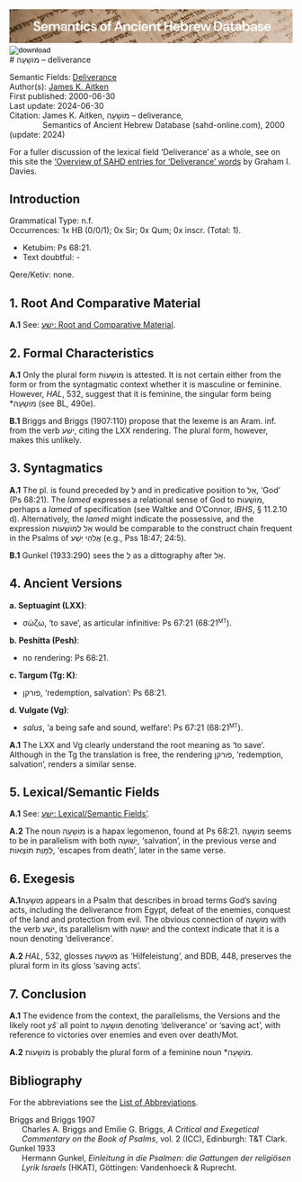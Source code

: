 <html><body><img id="banner" src="../../images/banners/banner.png" alt="banner" /></body></html>

<div><input id="download" title="Download/print the document" type="image" onclick="print_document()" src="../../images/icons/download3.png" alt="download" /></div># מוֹשָׁעָה – deliverance

Semantic Fields:
[Deliverance](../semantic_fields/deliverance.md)&nbsp;&nbsp;&nbsp;<br>Author(s):
[James K. Aitken](../contributors/james_k._aitken.md)<br>
First published: 2000-06-30<br>Last update: 2024-06-30 <br>Citation: James K. Aitken, מוֹשָׁעָה – deliverance, <br>                    &nbsp;&nbsp;&nbsp;&nbsp;&nbsp;&nbsp;&nbsp;&nbsp;&nbsp;&nbsp;&nbsp;&nbsp;&nbsp;&nbsp;                    Semantics of Ancient Hebrew Database (sahd-online.com), 2000 (update: 2024)


For a fuller discussion of the lexical field ‘Deliverance’ as a whole, see on this site the 
<a href="/sahd/miscellaneous/overview_deliverance/">‘Overview
of SAHD entries for ‘Deliverance’ words</a> by Graham I. Davies.


## Introduction

Grammatical Type: n.f.  
Occurrences: 1x HB (0/0/1); 0x Sir; 0x Qum; 0x inscr. (Total: 1).

* Ketubim: Ps 68:21.
* Text doubtful: -

Qere/Ketiv: none.


## 1. Root And Comparative Material

<b>A.1</b> See: <a href="https://pthu.github.io/sahd/words/to_save%2C_help/#1-root-and-comparative-material"><span dir="rtl">ישׁע</span>: Root and Comparative Material</a>.


## 2. Formal Characteristics

<b>A.1</b> Only the plural form  <span dir="rtl">מוֹשָעוֹת</span> is attested. It is not certain either from the form or from the syntagmatic context whether it is masculine or feminine. However, <i>HAL</i>, 532, suggest that it is feminine, the singular form being *<span dir="rtl">מוֹשָעָה</span> (see BL, 490e).

<b>B.1</b> Briggs and Briggs (1907:110) propose that the lexeme is an Aram. inf. from the verb <span dir="rtl">ישׁע</span>, citing the LXX rendering. The plural form, however, makes this unlikely.

## 3. Syntagmatics

<b>A.1</b> The pl. is found preceded by <span dir="rtl">לְ</span> and in predicative position to <span dir="rtl">אֵל</span>, ‘God’ (Ps 68:21). The <i>lamed</i> expresses a relational sense of God to <span dir="rtl">מוֹשָׁעוֹת</span>, perhaps a <i>lamed</i> of specification (see Waltke and O’Connor, <i>IBHS</i>,
§ 11.2.10 d). Alternatively, the <i>lamed</i> might indicate the possessive, and the expression  <span dir="rtl">אֵל לְמוֹשָׁעוֹת</span> would be comparable to the construct
chain frequent in the Psalms of  <span dir="rtl">אֱלֹהֵי יֵשַׁע</span> (e.g., Pss 18:47; 24:5).

<b>B.1</b> Gunkel (1933:290) sees the  <span dir="rtl">לְ</span> as a dittography after <span dir="rtl">אֵל</span>.

## 4. Ancient Versions

<b>a. Septuagint (LXX)</b>: 

* σώζω, ‘to save’, as articular infinitive: Ps 67:21 (68:21<small><sup>MT</sup></small>).

<b>b. Peshitta (Pesh)</b>: 

* no rendering: Ps 68:21.

<b>c. Targum (Tg: K)</b>: 

* <span dir="rtl">פורקן</span>, ‘redemption, salvation’: Ps 68:21.

<b>d. Vulgate (Vg)</b>: 

* <i>salus</i>, ‘a being safe and sound, welfare’: Ps 67:21 (68:21<small><sup>MT</sup></small>).

<b>A.1</b> The LXX and Vg clearly understand the root meaning as ‘to save’. Although in the Tg the translation is free, the rendering 
<span dir="rtl">פורקן</span>, ‘redemption, salvation’, renders a similar sense.


## 5. Lexical/Semantic Fields

<b>A.1</b> See: <a href="https://pthu.github.io/sahd/words/to_save%2C_help/#5-lexicalsemantic-fields"><span dir="rtl">ישׁע</span>: Lexical/Semantic Fields’</a>.

<b>A.2</b> The noun <span dir="rtl">מוֹשָעָה</span> is a hapax legomenon, found at Ps 68:21. <span dir="rtl">מוֹשָעָה</span> seems to be in parallelism with both <span dir="rtl">יְשׁוּעָה</span>, ‘salvation’, in the previous verse and <span dir="rtl">לַמָּוֶת תּוֹצָאוֹת</span>, ‘escapes from death’, later in the same verse.


## 6. Exegesis

<b>A.1</b><span dir="rtl">מוֹשָעָה</span> appears in a Psalm that describes in broad terms God’s
saving acts, including the deliverance from Egypt, defeat of the
enemies, conquest of the land and protection from evil. The obvious
connection of <span dir="rtl">מוֹשָעָה</span> with the verb  <span dir="rtl">ישׁע</span>, its parallelism with
 <span dir="rtl">יְשׁוּעָה</span> and the context indicate that it is a noun denoting
‘deliverance’.

<b>A.2</b> <i>HAL</i>, 532, glosses <span dir="rtl">מוֹשָעָה</span> as ‘Hilfeleistung’, and BDB, 448, preserves the plural form in its gloss ‘saving acts’.


## 7. Conclusion

<b>A.1</b> The evidence from the context, the parallelisms, the Versions and the likely root <i>yšʿ</i> all point to <span dir="rtl">מוֹשָעָה</span> denoting ‘deliverance’ or ‘saving act’, with reference to victories over enemies and even over death/Mot.

<b>A.2</b>  <span dir="rtl">מוֹשָעוֹת</span> is probably the plural form of a feminine noun *<span dir="rtl">מוֹשָעָה</span>.


## Bibliography

For the abbreviations see the 
<a href="/sahd/store/abbreviations/">List of Abbreviations</a>.


<div style="padding-left: 22px; text-indent: -22px;">
Briggs and Briggs 1907  <br>
Charles A. Briggs and Emilie G. Briggs, <i>A Critical and Exegetical Commentary on the Book of Psalms</i>, vol. 2 (ICC), Edinburgh: T&T Clark.
</div>

<div style="padding-left: 22px; text-indent: -22px;">
Gunkel 1933 <br>
Hermann Gunkel, <i>Einleitung in die Psalmen: die Gattungen der religiösen Lyrik Israels</i> (HKAT), Göttingen: Vandenhoeck & Ruprecht.
</div>
